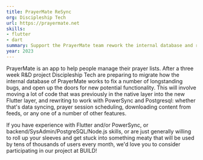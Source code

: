 ```yaml
---
title: PrayerMate ReSync
org: Discipleship Tech
url: https://prayermate.net
skills:
- flutter
- dart
summary: Support the PrayerMate team rework the internal database and reimplement offline data syncing
year: 2023
---
```


PrayerMate is an app to help people manage their prayer lists. After a three week R&D project Discipleship Tech are preparing to migrate how the internal database of PrayerMate works to fix a number of longstanding bugs, and open up the doors for new potential functionality. This will involve moving a lot of code that was previously in the native layer into the new Flutter layer, and rewriting to work with PowerSync and Postgresql: whether that's data syncing, prayer session scheduling, downloading content from feeds, or any one of a number of other features.

If you have experience with Flutter and/or PowerSync, or backend/SysAdmin/PostgreSQL/Node.js skills, or are just generally willing to roll up your sleeves and get stuck into something meaty that will be used by tens of thousands of users every month, we'd love you to consider participating in our project at BUILD!
